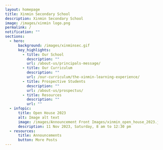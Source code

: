 ```yaml
---
layout: homepage
title: Xinmin Secondary School
description: Xinmin Secondary School
image: /images/xinmin logo.png
permalink: /
notification: ""
sections:
  - hero:
      background: /images/xinminsec.gif
      key_highlights:
        - title: Our School
          description: ""
          url: /about-us/principals-message/
        - title: Our Curriculum
          description: ""
          url: /our-curriculum/the-xinmin-learning-experience/
        - title: Prospective Students
          description: ""
          url: /about-us/prospectus/
        - title: Resources
          description: ""
          url: ""
  - infopic:
      title: Open House 2023
      alt: Image alt text
      image: /images/Announcement Front Images/xinmin_open_house_2023.jpeg
      description: 11 Nov 2023, Saturday, 8 am to 12:30 pm
  - resources:
      title: Announcements
      button: More Posts
---
```

